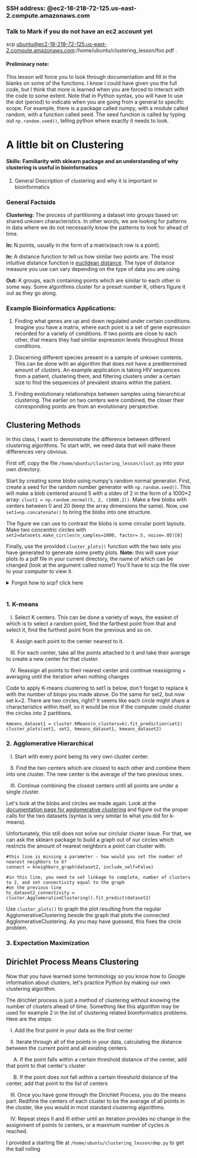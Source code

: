 ### SSH address: @ec2-18-218-72-125.us-east-2.compute.amazonaws.com
### Talk to Mark if you do not have an ec2 account yet

scp ubuntu@ec2-18-218-72-125.us-east-2.compute.amazonaws.com:/home/ubuntu/clustering_lesson/foo.pdf .

#### Preliminary note:

This lesson will force you to look through documentation and fill in the blanks on some of the functions. I know I could have given you the full code, but I think that more is learned when you are forced to interact with the code to some extent. Note that in Python syntax, you will have to use the dot (period) to indicate when you are going from a general to specific scope. For example, there is a package called numpy, with a module called random, with a function called seed. The seed function is called by typing out ```np.random.seed()```, telling python where exactly it needs to look. 

# A little bit on Clustering

#### Skills: Familiarity with sklearn package and an understanding of why clustering is useful in bioinformatics

1. General Description of clustering and why it is important in bioinformatics

### General Factoids

**Clustering:** The process of partitioning a dataset into groups based on shared unkown characteristics. In other words, we are looking for patterns in data where we do not necessarily know the patterns to look for ahead of time. 

**In:** N points, usually in the form of a matrix(each row is a point). 

**In:** A distance function to tell us how similar two points are. The most intuitive distance function is [euclidean distance](http://rosalind.info/glossary/euclidean-distance/). The type of distance measure you use can vary depending on the type of data you are using. 

**Out:** K groups, each containing points which are similar to each other in some way. Some algorithms cluster for a preset number K, others figure it out as they go along. 

### Example Bioinformatics Applications: 

1. Finding what genes are up and down regulated under certain conditions. Imagine you have a matrix, where each point is a set of gene expression recorded for a variety of conditions. If two points are close to each other, that means they had similar expression levels throughout those conditions. 

2. Discerning different species present in a sample of unkown contents. This can be done with an algorithm that does not have a preditermined amount of clusters. An example application is taking HIV sequences from a patient, clustering them, and filtering clusters under a certain size to find the sequences of prevalent strains within the patient.

3. Finding evolutionary relationships between samples using hierarchical clustering. The earlier on two centers were combined, the closer their corresponding points are from an evolutionary perspective. 

## Clustering Methods

In this class, I want to demonstrate the difference between different clustering algorithms. To start with, we need data that will make these differences very obvious. 

First off, copy the file ```/home/ubuntu/clustering_lesson/clust.py``` into your own directory. 

Start by creating some blobs using numpy's random normal generator. First, create a seed for the random number generator with ```np.random.seed()```. This will make a blob centered around 5 with a stdev of 2 in the form of a 1000\*2 array: ```clust1 = np.random.normal(5, 2, (1000,2))```. Make a few blobs with centers between 0 and 20 (keep the array dimensions the same). Now, use ```set1=np.concatenate()``` to bring the blobs into one structure.

The figure we can use to contrast the blobs is some circular point layouts. Make two concentric circles with ```set2=datasets.make_circles(n_samples=1000, factor=.5, noise=.05)[0]```

Finally, use the provided ```cluster_plots()``` function with the two sets you have generated to generate some pretty plots. **Note:** this will save your plots to a pdf file in your current directory, the name of which can be changed (look at the argument called *name*!) You'll have to scp the file over to your computer to view it. 

<details>
  <summary>Forgot how to scp? click here</summary>
  
```
scp username@ec2-18-218-72-125.us-east-2.compute.amazonaws.com:/home/username/path /localpath/
Do not forget to replace the paths and username!
```

</details></br>

### 1. K-means

&nbsp;&nbsp; I. Select K centers. This can be done a variety of ways, the easiest of which is to select a random point, find the farthest point from that and select it, find the furthest point from the previous and so on. 
  
&nbsp;&nbsp; II. Assign each point to the center nearest to it. 
  
&nbsp;&nbsp; III. For each center, take all the points attached to it and take their average to create a new center for that cluster.
  
&nbsp;&nbsp; IV. Reassign all points to their nearest center and continue reassigning + averaging until the iteration when nothing changes
  
  Code to apply K-means clustering to set1 is below, don't forget to replace k with the number of blops you made above. Do the same for set2, but now set k=2.   There are two circles, right? It seems like each circle might share a characteristics within itself, so it would be nice if the computer could cluster the circles into 2 partitions. 
  ```
  kmeans_dataset1 = cluster.KMeans(n_clusters=k).fit_prediction(set1)
  cluster_plots(set1, set2, kmeans_dataset1, kmeans_dataset2)
  ```
  
### 2. Agglomerative Hierarchical 

&nbsp;&nbsp; I. Start with every point being its very own cluster center. 
   
&nbsp;&nbsp; II. Find the two centers which are closest to each other and combine them into one cluster. The new center is the average of the two previous ones. 
   
&nbsp;&nbsp; III. Continue combining the closest centers until all points are under a single cluster. 
   
   Let's look at the blobs and circles we made again. Look at the [documentation page for agglomerative clustering](https://scikit-learn.org/stable/modules/generated/sklearn.cluster.AgglomerativeClustering.html) and figure out the proper calls for the two datasets (syntax is very similar to what you did for k-means). 
   
   Unfortunately, this still does not solve our circlular cluster issue. For that, we can ask the sklearn package to build a graph out of our circles which restricts the amount of nearest neighbors a point can cluster with. 
   
   ```
   #this line is missing a parameter - how would you set the number of nearest neighbors to 6?
   connect = kneighbors_graph(dataset2, include_self=False)
   
   #in this line, you need to set linkage to complete, number of clusters to 2, and set connectivity equal to the graph 
   #on the previous line
   hc_dataset2_connectivity = cluster.AgglomerativeClustering().fit_predict(dataset2)
   ```
   
   Use ```cluster_plots()``` to graph the plot resulting from the regular AgglomerativeClustering beside the graph that plots the connected AgglomerativeClustering. As you may have guessed, this fixes the circle problem. 
   
### 3. Expectation Maximization


## Dirichlet Process Means Clustering

Now that you have learned some terminology so you know how to Google information about clusters, let's practice Python by making our own clustering algorithm. 

The dirichlet process is just a method of clustering without knowing the number of clusters ahead of time. Something like this algorithm may be used for example 2 in the list of clustering related bioinformatics problems. Here are the steps:
 
&nbsp;&nbsp;  I. Add the first point in your data as the first center
  
&nbsp;&nbsp;  II. Iterate through all of the points in your data, calculating the distance between the current point and all existing centers. 
  
&nbsp;&nbsp;&nbsp;&nbsp; A. If the point falls within a certain threshold distance of the center, add that point to that center's cluster
  
&nbsp;&nbsp;&nbsp;&nbsp; B. If the point does not fall within a certain threshold distance of the center, add that point to the list of centers
    
&nbsp;&nbsp; III. Once you have gone through the Dirichlet Process, you do the means part. Redifine the centers of each cluster to be the average of all points in the cluster, like you would in most standard clustering algorithms. 
  
&nbsp;&nbsp; IV. Repeat steps II and III either until an iteration provides no change in the assignment of points to centers, or a maximum number of cycles is reached. 
  
I provided a starting file at ```/home/ubuntu/clustering_lesson/dmp.py``` to get the ball rolling 
